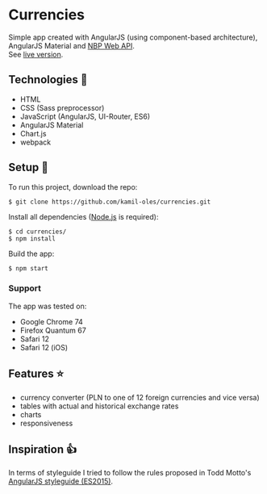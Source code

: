 # Currencies
Simple app created with AngularJS (using component-based architecture), AngularJS Material and <a href='http://api.nbp.pl/' target='_blank'>NBP Web API</a>.
<br>
See <a href='https://currencies-9c547.web.app' target='blank'>live version</a>.
## Technologies :hammer:
* HTML
* CSS (Sass preprocessor)
* JavaScript (AngularJS, UI-Router, ES6)
* AngularJS Material
* Chart.js
* webpack
## Setup :rocket:
To run this project, download the repo:
```
$ git clone https://github.com/kamil-oles/currencies.git
```
Install all dependencies (<a href='https://nodejs.org/en/' target='blank'>Node.js</a> is required):
```
$ cd currencies/
$ npm install
```
Build the app:
```
$ npm start
```
### Support
The app was tested on:
* Google Chrome 74
* Firefox Quantum 67
* Safari 12
* Safari 12 (iOS)
## Features :star:
* currency converter (PLN to one of 12 foreign currencies and vice versa)
* tables with actual and historical exchange rates
* charts
* responsiveness
## Inspiration :+1:
In terms of styleguide I tried to follow the rules proposed in Todd Motto's <a href='https://github.com/toddmotto/angularjs-styleguide' target='blank'>AngularJS styleguide (ES2015)</a>. 
